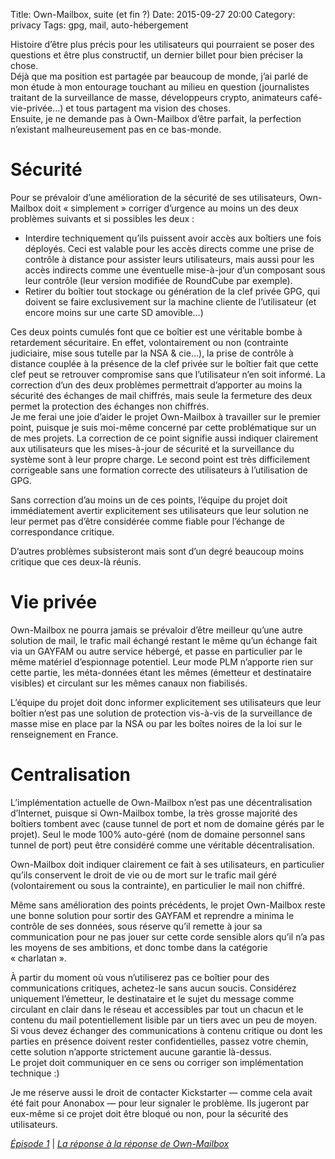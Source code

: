 Title: Own-Mailbox, suite (et fin ?) 
Date: 2015-09-27 20:00
Category: privacy
Tags: gpg, mail, auto-hébergement

Histoire d’être plus précis pour les utilisateurs qui pourraient se poser des questions et être plus constructif, un
 dernier billet pour bien préciser la chose.  
Déjà que ma position est partagée par beaucoup de monde, j’ai parlé de mon étude à mon entourage touchant au milieu en
 question (journalistes traitant de la surveillance de masse, développeurs crypto, animateurs café-vie-privée…) et tous
 partagent ma vision des choses.  
Ensuite, je ne demande pas à Own-Mailbox d’être parfait, la perfection n’existant malheureusement pas en ce bas-monde.

# Sécurité

Pour se prévaloir d’une amélioration de la sécurité de ses utilisateurs, Own-Mailbox doit « simplement » corriger
 d’urgence au moins un des deux problèmes suivants et si possibles les deux :

 * Interdire techniquement qu’ils puissent avoir accès aux boîtiers une fois déployés. Ceci est valable pour les accès
  directs comme une prise de contrôle à distance pour assister leurs utilisateurs, mais aussi pour les accès indirects
  comme une éventuelle mise-à-jour d’un composant sous leur contrôle (leur version modifiée de RoundCube par exemple).
 * Retirer du boîtier tout stockage ou génération de la clef privée GPG, qui doivent se faire exclusivement sur la
  machine cliente de l’utilisateur (et encore moins sur une carte SD amovible…)

Ces deux points cumulés font que ce boîtier est une véritable bombe à retardement sécuritaire.
En effet, volontairement ou non (contrainte judiciaire, mise sous tutelle par la NSA & cie…), la prise de contrôle à
 distance couplée à la présence de la clef privée sur le boîtier fait que cette clef peut se retrouver compromise sans
 que l’utilisateur n’en soit informé.
La correction d’un des deux problèmes permettrait d’apporter au moins la sécurité des échanges de mail chiffrés, mais
 seule la fermeture des deux permet la protection des échanges non chiffrés.  
Je me ferai une joie d’aider le projet Own-Mailbox à travailler sur le premier point, puisque je suis moi-même concerné
 par cette problématique sur un de mes projets.
La correction de ce point signifie aussi indiquer clairement aux utilisateurs que les mises-à-jour de sécurité et la
 surveillance du système sont à leur propre charge.
Le second point est très difficilement corrigeable sans une formation correcte des utilisateurs à l’utilisation de GPG.

Sans correction d’au moins un de ces points, l’équipe du projet doit immédiatement avertir explicitement ses utilisateurs
 que leur solution ne leur permet pas d’être considérée comme fiable pour l’échange de correspondance critique.

D’autres problèmes subsisteront mais sont d’un degré beaucoup moins critique que ces deux-là réunis.

# Vie privée

Own-Mailbox ne pourra jamais se prévaloir d’être meilleur qu’une autre solution de mail, le trafic mail échangé restant
 le même qu’un échange fait via un GAYFAM ou autre service hébergé, et passe en particulier par le même matériel
 d’espionnage potentiel.
Leur mode PLM n’apporte rien sur cette partie, les méta-données étant les mêmes (émetteur et destinataire visibles) et 
 circulant sur les mêmes canaux non fiabilisés.

L’équipe du projet doit donc informer explicitement ses utilisateurs que leur boîtier n’est pas une solution de protection
 vis-à-vis de la surveillance de masse mise en place par la NSA ou par les boîtes noires de la loi sur le renseignement
 en France.

# Centralisation

L’implémentation actuelle de Own-Mailbox n’est pas une décentralisation d’Internet, puisque si Own-Mailbox tombe, la
 très grosse majorité des boîtiers tombent avec (cause tunnel de port et nom de domaine gérés par le projet).
Seul le mode 100% auto-géré (nom de domaine personnel sans tunnel de port) peut être considéré comme une véritable
 décentralisation.

Own-Mailbox doit indiquer clairement ce fait à ses utilisateurs, en particulier qu’ils conservent le droit de vie ou de
 mort sur le trafic mail géré (volontairement ou sous la contrainte), en particulier le mail non chiffré.

Même sans amélioration des points précédents, le projet Own-Mailbox reste une bonne solution pour sortir des GAYFAM
 et reprendre a minima le contrôle de ses données, sous réserve qu’il remette à jour sa communication pour ne pas
 jouer sur cette corde sensible alors qu’il n’a pas les moyens de ses ambitions, et donc tombe dans la catégorie
 « charlatan ».

À partir du moment où vous n’utiliserez pas ce boîtier pour des communications critiques, achetez-le sans aucun soucis.
Considérez uniquement l’émetteur, le destinataire et le sujet du message comme circulant en clair dans le réseau et
 accessibles par tout un chacun et le contenu du mail potentiellement lisible par un tiers avec un peu de moyen.
Si vous devez échanger des communications à contenu critique ou dont les parties en présence doivent rester
 confidentielles, passez votre chemin, cette solution n’apporte strictement aucune garantie là-dessus.  
Le projet doit communiquer en ce sens ou corriger son implémentation technique :)

Je me réserve aussi le droit de contacter Kickstarter — comme cela avait été fait pour Anonabox — pour leur signaler le
 problème.
Ils jugeront par eux-même si ce projet doit être bloqué ou non, pour la sécurité des utilisateurs.

*[Épisode 1](|filename|/20150925-ownmailbox.md)* |
*[La réponse à la réponse de Own-Mailbox](|filename|/20150927-ownmailbox-2.md)*
